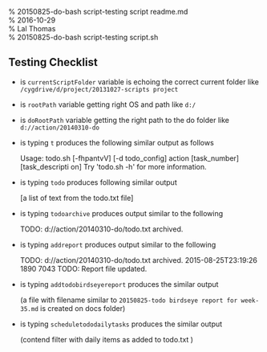 % 20150825-do-bash script-testing script readme.md 	
% 2016-10-29 	
% Lal Thomas 	
% 20150825-do-bash script-testing script.sh 	
	
Testing Checklist
-----------------

* is `currentScriptFolder` variable is echoing the correct current folder like `/cygdrive/d/project/20131027-scripts project` 
* is `rootPath` variable getting right OS and path like `d:/`
* is `doRootPath` variable getting the right path to the do folder like `d://action/20140310-do`
* is typing `t` produces the following similar output as follows 

	Usage: todo.sh [-fhpantvV] [-d todo_config] action [task_number] [task_descripti                                                                                      on]
	Try 'todo.sh -h' for more information.

* is typing `todo` produces following similar output 

	[a list of text from the todo.txt file]

* is typing `todoarchive` produces output similar to the following

	TODO:  d://action/20140310-do/todo.txt archived.

* is typing `addreport` produces output similar to the following

	TODO:  d://action/20140310-do/todo.txt archived.
	2015-08-25T23:19:26 1890 7043
	TODO: Report file updated.

* is typing `addtodobirdseyereport` produces the similar output

	(a file with filename similar to `20150825-todo birdseye report for week-35.md` is created on docs folder)

* is typing `scheduletododailytasks` produces the similar output

	(contend filter with daily items as added to todo.txt )
	
